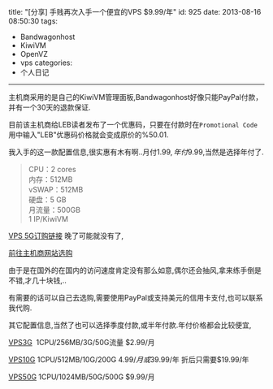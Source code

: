 title: "[分享] 手贱再次入手一个便宜的VPS $9.99/年"
id: 925
date: 2013-08-16 08:50:30
tags: 
- Bandwagonhost
- KiwiVM
- OpenVZ
- vps
categories: 
- 个人日记
---

主机商采用的是自己的KiwiVM管理面板,Bandwagonhost好像只能PayPal付款，并有一个30天的退款保证.

目前该主机商给LEB读者发布了一个优惠码，只要在付款时在`Promotional Code`用中输入"LEB"优惠码价格就会变成原价的%50.01.

我入手的这一款配置信息,很实惠有木有啊..月付$1.99,年付$9.99,当然是选择年付了.

>CPU：2 cores  
内存：512MB  
vSWAP：512MB  
硬盘：5 GB  
月流量：500GB  
1 IP/KiwiVM  

[VPS 5G订购链接](http://bandwagonhost.com/aff.php?aff=228&cart.php?a=add&pid=5) 晚了可能就没有了,

[前往主机商网站选购](http://bandwagonhost.com/aff.php?aff=228)

由于是在国外的在国内的访问速度肯定没有那么如意,偶尔还会抽风,拿来练手倒是不错,才几十块钱,..

有需要的话可以自己去选购,需要使用PayPal或支持美元的信用卡支付,也可以联系我代购.

其它配置信息,当然了也可以选择季度付款,或半年付款.年付价格都会比较便宜,

[VPS3G](http://bandwagonhost.com/aff.php?aff=228&cart.php?a=add&pid=6)  1CPU/256MB/3G/50G流量 $2.99/月

[VPS10G](http://bandwagonhost.com/aff.php?aff=228&cart.php?a=add&pid=7) 1CPU/512MB/10G/200G $4.99/月或$39.99/年 折后只需要$19.99/年

[VPS50G](http://bandwagonhost.com/aff.php?aff=228&cart.php?a=add&pid=8) 1CPU/1024MB/50G/500G $9.99/月